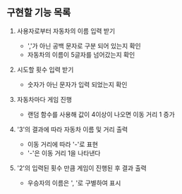 ## 구현할 기능 목록

1. 사용자로부터 자동차의 이름 입력 받기

   - ','가 아닌 공백 문자로 구분 되어 있는지 확인
   - 자동차의 이름이 5글자를 넘어갔는지 확인

2. 시도할 횟수 입력 받기

   - 숫자가 아닌 문자가 입력 되었는지 확인

3. 자동차마다 게임 진행

   - 랜덤 함수를 사용해 값이 4이상이 나오면 이동 거리 1 증가

4. '3'의 결과에 따라 자동차 이름 및 거리 출력

   - 이동 거리에 따라 '-'로 표현
   - '-'은 이동 거리 1을 나타낸다

5. '2'의 입력된 횟수 만큼 게임이 진행된 후 결과 출력

   - 우승자의 이름은 ', '로 구별하여 표시
